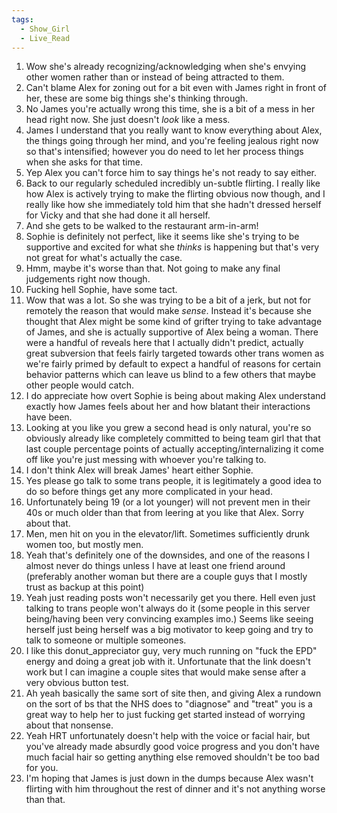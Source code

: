 ```yaml
---
tags:
  - Show_Girl
  - Live_Read
---
```

1. Wow she's already recognizing/acknowledging when she's envying other women rather than or instead of being attracted to them.  
2. Can't blame Alex for zoning out for a bit even with James right in front of her, these are some big things she's thinking through.
3. No James you're actually wrong this time, she is a bit of a mess in her head right now. She just doesn't *look* like a mess.
4. James I understand that you really want to know everything about Alex, the things going through her mind, and you're feeling jealous right now so that's intensified; however you do need to let her process things when she asks for that time.
5. Yep Alex you can't force him to say things he's not ready to say either.
6. Back to our regularly scheduled incredibly un-subtle flirting. I really like how Alex is actively trying to make the flirting obvious now though, and I really like how she immediately told him that she hadn't dressed herself for Vicky and that she had done it all herself.
7. And she gets to be walked to the restaurant arm-in-arm!
8. Sophie is definitely not perfect, like it seems like she's trying to be supportive and excited for what she *thinks* is happening but that's very not great for what's actually the case.
9. Hmm, maybe it's worse than that. Not going to make any final judgements right now though.
10. Fucking hell Sophie, have some tact. 
11. Wow that was a lot. So she was trying to be a bit of a jerk, but not for remotely the reason that would make *sense*. Instead it's because she thought that Alex might be some kind of grifter trying to take advantage of James, and she is actually supportive of Alex being a woman. There were a handful of reveals here that I actually didn't predict, actually great subversion that feels fairly targeted towards other trans women as we're fairly primed by default to expect a handful of reasons for certain behavior patterns which can leave us blind to a few others that maybe other people would catch.
12. I do appreciate how overt Sophie is being about making Alex understand exactly how James feels about her and how blatant their interactions have been. 
13. Looking at you like you grew a second head is only natural, you're so obviously already like completely committed to being team girl that that last couple percentage points of actually accepting/internalizing it come off like you're just messing with whoever you're talking to.
14. I don't think Alex will break James' heart either Sophie.
15. Yes please go talk to some trans people, it is legitimately a good idea to do so before things get any more complicated in your head.
16. Unfortunately being 19 (or a lot younger) will not prevent men in their 40s or much older than that from leering at you like that Alex. Sorry about that.
17. Men, men hit on you in the elevator/lift. Sometimes sufficiently drunk women too, but mostly men.
18. Yeah that's definitely one of the downsides, and one of the reasons I almost never do things unless I have at least one friend around (preferably another woman but there are a couple guys that I mostly trust as backup at this point)
19. Yeah just reading posts won't necessarily get you there. Hell even just talking to trans people won't always do it (some people in this server being/having been very convincing examples imo.) Seems like seeing herself just being herself was a big motivator to keep going and try to talk to someone or multiple someones.
20. I like this donut_appreciator guy, very much running on "fuck the EPD" energy and doing a great job with it. Unfortunate that the link doesn't work but I can imagine a couple sites that would make sense after a very obvious button test.
21. Ah yeah basically the same sort of site then, and giving Alex a rundown on the sort of bs that the NHS does to "diagnose" and "treat" you is a great way to help her to just fucking get started instead of worrying about that nonsense.
22. Yeah HRT unfortunately doesn't help with the voice or facial hair, but you've already made absurdly good voice progress and you don't have much facial hair so getting anything else removed shouldn't be too bad for you.
23. I'm hoping that James is just down in the dumps because Alex wasn't flirting with him throughout the rest of dinner and it's not anything worse than that.